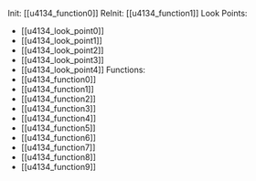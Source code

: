 Init: [[u4134_function0]]
ReInit: [[u4134_function1]]
Look Points:
- [[u4134_look_point0]]
- [[u4134_look_point1]]
- [[u4134_look_point2]]
- [[u4134_look_point3]]
- [[u4134_look_point4]]
Functions:
- [[u4134_function0]]
- [[u4134_function1]]
- [[u4134_function2]]
- [[u4134_function3]]
- [[u4134_function4]]
- [[u4134_function5]]
- [[u4134_function6]]
- [[u4134_function7]]
- [[u4134_function8]]
- [[u4134_function9]]
